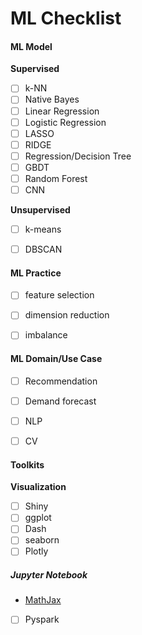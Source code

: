 # ML Checklist

#### ML Model

__Supervised__

- [ ] k-NN
- [ ] Native Bayes
- [ ] Linear Regression
- [ ] Logistic Regression
- [ ] LASSO
- [ ] RIDGE
- [ ] Regression/Decision Tree
- [ ] GBDT
- [ ] Random Forest
- [ ] CNN

__Unsupervised__

- [ ] k-means

- [ ] DBSCAN

  

#### ML Practice

- [ ] feature selection
- [ ] dimension reduction
- [ ] imbalance



#### ML Domain/Use Case

- [ ] Recommendation
- [ ] Demand forecast
- [ ] NLP
- [ ] CV



#### Toolkits

__Visualization__

- [ ] Shiny
- [ ] ggplot
- [ ] Dash
- [ ] seaborn
- [ ] Plotly

##### Jupyter Notebook

* [MathJax](https://www.mathjax.org/)





- [ ] Pyspark